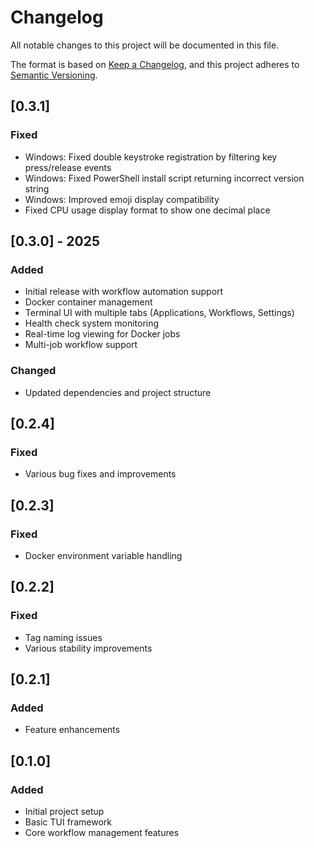 # Changelog

All notable changes to this project will be documented in this file.

The format is based on [Keep a Changelog](https://keepachangelog.com/en/1.0.0/),
and this project adheres to [Semantic Versioning](https://semver.org/spec/v2.0.0.html).

## [0.3.1]

### Fixed

- Windows: Fixed double keystroke registration by filtering key press/release events
- Windows: Fixed PowerShell install script returning incorrect version string
- Windows: Improved emoji display compatibility
- Fixed CPU usage display format to show one decimal place

## [0.3.0] - 2025

### Added

- Initial release with workflow automation support
- Docker container management
- Terminal UI with multiple tabs (Applications, Workflows, Settings)
- Health check system monitoring
- Real-time log viewing for Docker jobs
- Multi-job workflow support

### Changed

- Updated dependencies and project structure

## [0.2.4]

### Fixed

- Various bug fixes and improvements

## [0.2.3]

### Fixed

- Docker environment variable handling

## [0.2.2]

### Fixed

- Tag naming issues
- Various stability improvements

## [0.2.1]

### Added

- Feature enhancements

## [0.1.0]

### Added

- Initial project setup
- Basic TUI framework
- Core workflow management features

